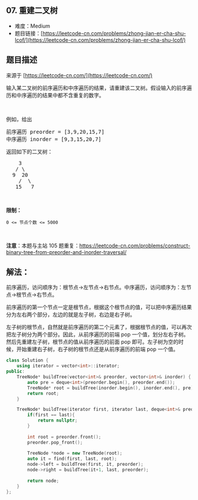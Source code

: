 ## 07. 重建二叉树

- 难度：Medium
- 题目链接：[https://leetcode-cn.com/problems/zhong-jian-er-cha-shu-lcof/](https://leetcode-cn.com/problems/zhong-jian-er-cha-shu-lcof/)


## 题目描述

来源于 [https://leetcode-cn.com/](https://leetcode-cn.com/)

<p>输入某二叉树的前序遍历和中序遍历的结果，请重建该二叉树。假设输入的前序遍历和中序遍历的结果中都不含重复的数字。</p>

<p>&nbsp;</p>

<p>例如，给出</p>

<pre>前序遍历 preorder =&nbsp;[3,9,20,15,7]
中序遍历 inorder = [9,3,15,20,7]</pre>

<p>返回如下的二叉树：</p>

<pre>    3
   / \
  9  20
    /  \
   15   7</pre>

<p>&nbsp;</p>

<p><strong>限制：</strong></p>

<p><code>0 &lt;= 节点个数 &lt;= 5000</code></p>

<p>&nbsp;</p>

<p><strong>注意</strong>：本题与主站 105 题重复：<a href="https://leetcode-cn.com/problems/construct-binary-tree-from-preorder-and-inorder-traversal/">https://leetcode-cn.com/problems/construct-binary-tree-from-preorder-and-inorder-traversal/</a></p>


## 解法：

前序遍历，访问顺序为：根节点->左节点->右节点。中序遍历，访问顺序为：左节点->根节点->右节点。

前序遍历的第一个节点一定是根节点，根据这个根节点的值，可以把中序遍历结果分为左右两个部分，左边的就是左子树，右边是右子树。

左子树的根节点，自然就是前序遍历的第二个元素了，根据根节点的值，可以再次把左子树分为两个部分。因此，从前序遍历的前端 pop 一个值，划分左右子树。然后先重建左子树，根节点的值从前序遍历的前面 pop 即可。左子树为空的时候，开始重建右子树，右子树的根节点还是从前序遍历的前端 pop 一个值。

```cpp
class Solution {
    using iterator = vector<int>::iterator;
public:
    TreeNode* buildTree(vector<int>& preorder, vector<int>& inorder) {
        auto pre = deque<int>(preorder.begin(), preorder.end());
        TreeNode* root = buildTree(inorder.begin(), inorder.end(), pre);
        return root;
    }

    TreeNode* buildTree(iterator first, iterator last, deque<int>& preorder) {
        if(first == last){
            return nullptr;
        }
        
        int root = preorder.front();
        preorder.pop_front();
        
        TreeNode *node = new TreeNode(root);
        auto it = find(first, last, root);
        node->left = buildTree(first, it, preorder);
        node->right = buildTree(it+1, last, preorder);
        
        return node;
    }
};
```